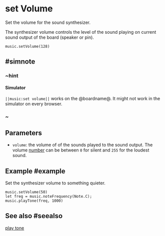# set Volume

Set the volume for the sound synthesizer.

The synthesizer volume controls the
level of the sound playing on current sound output of the board (speaker or pin).

```sig
music.setVolume(128)
```

## #simnote
### ~hint

#### Simulator

``||music:set volume||`` works on the @boardname@. It might not work in the simulator on every browser.

### ~

## Parameters

* ``volume``: the volume of of the sounds played to the sound output. The volume [number](/types/number) can be between `0` for silent and `255` for the loudest sound.

## Example #example

Set the synthesizer volume to something quieter.

```blocks
music.setVolume(50)
let freq = music.noteFrequency(Note.C);
music.playTone(freq, 1000)
```

## See also #seealso

[play tone](/reference/music/play-tone)
